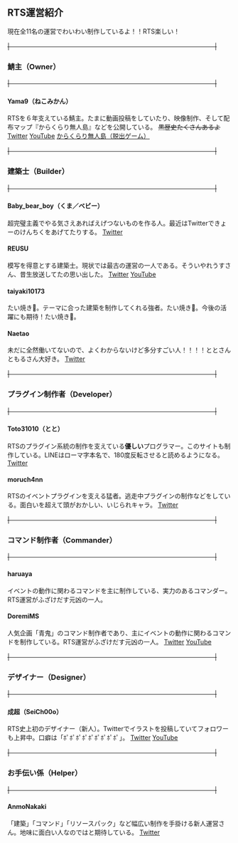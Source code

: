 ## RTS運営紹介
現在全11名の運営でわいわい制作しているよ！！RTS楽しい！

~~|　　　　　　　　　　　　　　　　　　　　　　　　　　　　　　　　　|~~
### 鯖主（Owner）
~~|　　　　　　　　　　　　　　　　　　　　　　　　　　　　　　　　　|~~
#### Yama9（ねこみかん）
RTSを６年支えている鯖主。たまに動画投稿をしていたり、映像制作、そして配布マップ『からくらり無人島』などを公開している。
~~黒歴史たくさんあるよ~~
[Twitter](https://twitter.com/Nekomikan_game) [YouTube](https://www.youtube.com/channel/UCXK59Xg3TtMrx5PiO5d4DlQ) [からくらり無人島（脱出ゲーム）](https://twitter.com/Nekomikan_game/status/1375778143231832067)


~~|　　　　　　　　　　　　　　　　　　　　　　　　　　　　　　　　　|~~
### 建築士（Builder）
~~|　　　　　　　　　　　　　　　　　　　　　　　　　　　　　　　　　|~~
#### Baby_bear_boy（くま／ベビー）
超完璧主義でやる気さえあればえげつないものを作る人。最近はTwitterできょーのけんちくをあげてたりする。
[Twitter](https://twitter.com/kotokotobear) 

#### REUSU
模写を得意とする建築士。現状では最古の運営の一人である。そういやれうすさん、昔生放送してたの思い出した。
[Twitter](https://twitter.com/_Reusu) [YouTube](https://www.youtube.com/channel/UCdBFFPdfPw6RnTZmPnDAkMQ) 


#### taiyaki10173
たい焼き🐡。テーマに合った建築を制作してくれる強者。たい焼き🐡。今後の活躍にも期待！たい焼き🐡。

#### Naetao
未だに全然働いてないので、よくわからないけど多分すごい人！！！！ととさんともるさん大好き。
[Twitter](https://twitter.com/Naetao_) 


~~|　　　　　　　　　　　　　　　　　　　　　　　　　　　　　　　　　|~~
### プラグイン制作者（Developer）
~~|　　　　　　　　　　　　　　　　　　　　　　　　　　　　　　　　　|~~
#### Toto31010（とと）
RTSのプラグイン系統の制作を支えている**優しい**プログラマー。このサイトも制作している。LINEはローマ字本名で、180度反転させると読めるようになる。
[Twitter](https://twitter.com/Toto31010) 

#### moruch4nn
RTSのイベントプラグインを支える猛者。逃走中プラグインの制作などをしている。面白いを超えて頭がおかしい、いじられキャラ。
[Twitter](https://twitter.com/moruch4nn) 



~~|　　　　　　　　　　　　　　　　　　　　　　　　　　　　　　　　　|~~
### コマンド制作者（Commander）
~~|　　　　　　　　　　　　　　　　　　　　　　　　　　　　　　　　　|~~
#### haruaya
イベントの動作に関わるコマンドを主に制作している、実力のあるコマンダー。RTS運営がふざけだす元凶の一人。

#### DoremiMS
人気企画「青鬼」のコマンド制作者であり、主にイベントの動作に関わるコマンドを制作している。RTS運営がふざけだす元凶の一人。
[Twitter](https://twitter.com/DoremiMS) [YouTube](https://www.youtube.com/channel/UCYoXOU_H-IYKN_jVMjnanpA) 



~~|　　　　　　　　　　　　　　　　　　　　　　　　　　　　　　　　　|~~
### デザイナー（Designer）
~~|　　　　　　　　　　　　　　　　　　　　　　　　　　　　　　　　　|~~
#### 成超（SeiCh00o）
RTS史上初のデザイナー（新人）。Twitterでイラストを投稿していてフォロワーも上昇中。口癖は「ﾎﾟﾎﾟﾎﾟﾎﾟﾎﾟﾎﾟﾎﾟﾎﾟﾎﾟ」。
[Twitter](https://twitter.com/SeiCh00o) [YouTube](https://www.youtube.com/channel/UCPXKINySFkIH5mZ2afHRYnw) 



~~|　　　　　　　　　　　　　　　　　　　　　　　　　　　　　　　　　|~~
### お手伝い係（Helper）
~~|　　　　　　　　　　　　　　　　　　　　　　　　　　　　　　　　　|~~
#### AnmoNakaki
「建築」「コマンド」「リソースパック」など幅広い制作を手掛ける新人運営さん。地味に面白い人なのではと期待している。
[Twitter](https://twitter.com/RaRaKi9696) 
